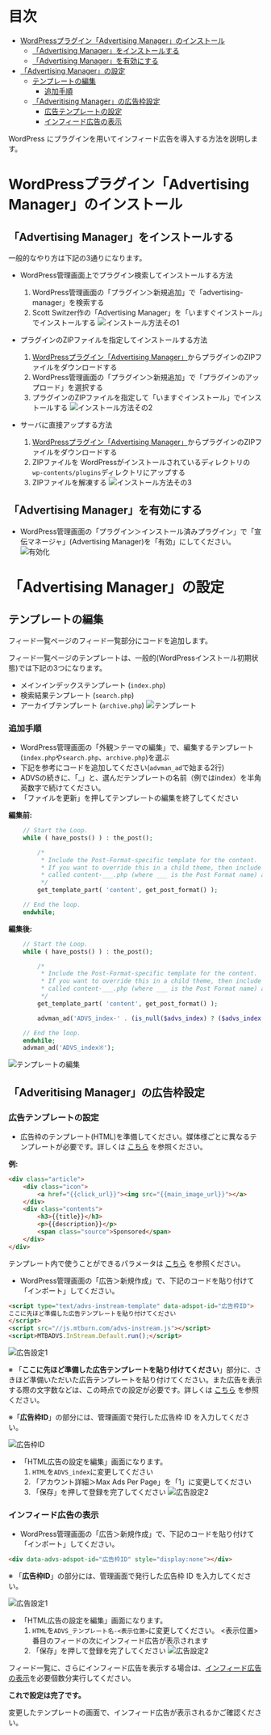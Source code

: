 # 目次
- [WordPressプラグイン「Advertising Manager」のインストール](#install)
  - [「Advertising Manager」をインストールする](#install1)
  - [「Advertising Manager」を有効にする](#install2)
- [「Advertising Manager」の設定](#setup)
  - [テンプレートの編集](#setup1)
	- [追加手順](#setup1-1)
  - [「Adveritising Manager」の広告枠設定](#setup2)
	- [広告テンプレートの設定](#setup2-1)
	- [インフィード広告の表示](#setup2-2)


WordPress にプラグインを用いてインフィード広告を導入する方法を説明します。


<a name="install"></a>
# WordPressプラグイン「Advertising Manager」のインストール

<a name="install1"></a>
## 「Advertising Manager」をインストールする

一般的なやり方は下記の3通りになります。

- WordPress管理画面上でプラグイン検索してインストールする方法
  1. WordPress管理画面の「プラグイン＞新規追加」で「advertising-manager」を検索する
  1. Scott Switzer作の「Advertising Manager」を「いますぐインストール」でインストールする
![インストール方法その1](Install_SDK_Guide_Images/install1.png)

- プラグインのZIPファイルを指定してインストールする方法
  1. [WordPressプラグイン「Advertising Manager」](https://wordpress.org/plugins/advertising-manager/)からプラグインのZIPファイルをダウンロードする
  1. WordPress管理画面の「プラグイン＞新規追加」で「プラグインのアップロード」を選択する
  1. プラグインのZIPファイルを指定して「いますぐインストール」でインストールする
![インストール方法その2](Install_SDK_Guide_Images/install2.png)

- サーバに直接アップする方法
  1. [WordPressプラグイン「Advertising Manager」](https://wordpress.org/plugins/advertising-manager/)からプラグインのZIPファイルをダウンロードする
  1. ZIPファイルを WordPressがインストールされているディレクトリの `wp-contents/plugins`ディレクトリにアップする
  1. ZIPファイルを解凍する
![インストール方法その3](Install_SDK_Guide_Images/install3.png)


<a name="install2"></a>
## 「Advertising Manager」を有効にする
- WordPress管理画面の「プラグイン＞インストール済みプラグイン」で「宣伝マネージャ」(Advertising Manager)を「有効」にしてください。
![有効化](Install_SDK_Guide_Images/activate.png)


<a name="setup"></a>
# 「Advertising Manager」の設定

<a name="setup1"></a>
## テンプレートの編集
フィード一覧ページのフィード一覧部分にコードを追加します。

フィード一覧ページのテンプレートは、一般的(WordPressインストール初期状態)では下記の3つになります。

- メインインデックステンプレート (``index.php``)
- 検索結果テンプレート (``search.php``)
- アーカイブテンプレート (``archive.php``)
![テンプレート](Install_SDK_Guide_Images/template1.png)


<a name="setup1-1"></a>
### 追加手順
- WordPress管理画面の「外観＞テーマの編集」で、編集するテンプレート(``index.php``や``search.php``、``archive.php``)を選ぶ
- 下記を参考にコードを追加してください(``advman_ad``で始まる2行)
- ADVSの続きに、「_」と、選んだテンプレートの名前（例ではindex）を半角英数字で続けてください。
- 「ファイルを更新」を押してテンプレートの編集を終了してください

**編集前:**
```php
	// Start the Loop.
	while ( have_posts() ) : the_post();

		/*
		 * Include the Post-Format-specific template for the content.
		 * If you want to override this in a child theme, then include a file
		 * called content-___.php (where ___ is the Post Format name) and that will be used instead.
		 */
		get_template_part( 'content', get_post_format() );

	// End the loop.
	endwhile;
```

**編集後:**
```php
	// Start the Loop.
	while ( have_posts() ) : the_post();

		/*
		 * Include the Post-Format-specific template for the content.
		 * If you want to override this in a child theme, then include a file
		 * called content-___.php (where ___ is the Post Format name) and that will be used instead.
		 */
		get_template_part( 'content', get_post_format() );

		advman_ad('ADVS_index-' . (is_null($advs_index) ? ($advs_index = 1) : ++$advs_index));	// ←この行を追加。最初だけ_テンプレート名の後に「ハイフン」を追加。

	// End the loop.
	endwhile;
	advman_ad('ADVS_index※');													// ←この行を追加
```
![テンプレートの編集](Install_SDK_Guide_Images/template2.png)


<a name="setup2"></a>
## 「Adveritising Manager」の広告枠設定

<a name="setup2-1"></a>
### 広告テンプレートの設定
- 広告枠のテンプレート(HTML)を準備してください。媒体様ごとに異なるテンプレートが必要です。詳しくは [こちら](https://github.com/mtburn/MTBurn-JavaScript-SDK-Install-Guide/blob/master/Programming_Guide.md#user-content-%E3%83%86%E3%83%B3%E3%83%97%E3%83%AC%E3%83%BC%E3%83%88%E3%81%AE%E8%A8%98%E8%BF%B0) を参照ください。

**例:**
```html
<div class="article">
	<div class="icon">
		<a href="{{click_url}}"><img src="{{main_image_url}}"></a>
	</div>
	<div class="contents">
		<h3>{{title}}</h3>
		<p>{{description}}</p>
		<span class="source">Sponsored</span>
	</div>
</div>
```

テンプレート内で使うことができるパラメータは [こちら](https://github.com/mtburn/MTBurn-JavaScript-SDK-Install-Guide/blob/master/Programming_Guide.md#user-content-%E5%BA%83%E5%91%8A%E3%83%91%E3%83%A9%E3%83%A1%E3%83%BC%E3%82%BF) を参照ください。

- WordPress管理画面の「広告＞新規作成」で、下記のコードを貼り付けて「インポート」してください。

```html
<script type="text/advs-instream-template" data-adspot-id="広告枠ID">
ここに先ほど準備した広告テンプレートを貼り付けてください
</script>
<script src="//js.mtburn.com/advs-instream.js"></script>
<script>MTBADVS.InStream.Default.run();</script>
```
![広告設定1](Install_SDK_Guide_Images/ad_setup1.png)

※ 「**ここに先ほど準備した広告テンプレートを貼り付けてください**」部分に、さきほど準備いただいた広告テンプレートを貼り付けてください。また広告を表示する際の文字数などは、この時点での設定が必要です。詳しくは [こちら](https://github.com/mtburn/MTBurn-JavaScript-SDK-Install-Guide/blob/master/Programming_Guide.md#user-content-%E5%BA%83%E5%91%8A%E3%82%BF%E3%82%A4%E3%83%88%E3%83%AB%E8%AA%AC%E6%98%8E%E6%96%87%E3%81%AE%E7%9F%AD%E7%B8%AE) を参照ください。

※「**広告枠ID**」の部分には、管理画面で発行した広告枠 ID を入力してください。

![広告枠ID](Install_SDK_Guide_Images/adspot_id.png)

- 「HTML広告の設定を編集」画面になります。
  1. ``HTML``を``ADVS_index``に変更してください
  2. 「アカウント詳細＞Max Ads Per Page」を「1」に変更してください
  3. 「保存」を押して登録を完了してください
![広告設定2](Install_SDK_Guide_Images/ad_setup2.png)


<a name="setup2-2"></a>
### インフィード広告の表示
- WordPress管理画面の「広告＞新規作成」で、下記のコードを貼り付けて「インポート」してください。

```html
<div data-advs-adspot-id="広告枠ID" style="display:none"></div>
```

※ 「**広告枠ID**」の部分には、管理画面で発行した広告枠 ID を入力してください。

![広告設定1](Install_SDK_Guide_Images/infeed1.png)

- 「HTML広告の設定を編集」画面になります。
  1. ``HTML``を``ADVS_テンプレート名-<表示位置>``に変更してください。 <表示位置>番目のフィードの次にインフィード広告が表示されます
  2. 「保存」を押して登録を完了してください
![広告設定2](Install_SDK_Guide_Images/infeed2.png)


フィード一覧に、さらにインフィード広告を表示する場合は、[インフィード広告の表示](#インフィード広告の表示)を必要個数分実行してください。


**これで設定は完了です。**

変更したテンプレートの画面で、インフィード広告が表示されるかご確認ください。
